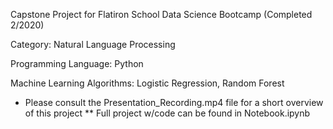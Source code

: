 Capstone Project for Flatiron School Data Science Bootcamp (Completed 2/2020)


Category: Natural Language Processing

Programming Language: Python

Machine Learning Algorithms: Logistic Regression, Random Forest


* Please consult the Presentation_Recording.mp4 file for a short overview of this project
** Full project w/code can be found in Notebook.ipynb